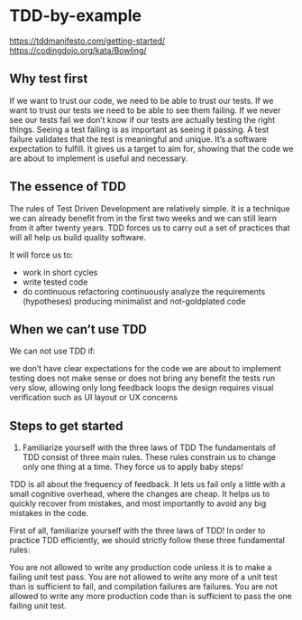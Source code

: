 # TDD-by-example
https://tddmanifesto.com/getting-started/
https://codingdojo.org/kata/Bowling/
## Why test first
If we want to trust our code, we need to be able to trust our tests. If we want to trust our tests we need to be able to see them failing. If we never see our tests fail we don’t know if our tests are actually testing the right things. Seeing a test failing is as important as seeing it passing. A test failure validates that the test is meaningful and unique. It’s a software expectation to fulfill. It gives us a target to aim for, showing that the code we are about to implement is useful and necessary.

## The essence of TDD
The rules of Test Driven Development are relatively simple. It is a technique we can already benefit from in the first two weeks and we can still learn from it after twenty years. TDD forces us to carry out a set of practices that will all help us build quality software.

It will force us to:

- work in short cycles
- write tested code
- do continuous refactoring
continuously analyze the requirements (hypotheses)
producing minimalist and not-goldplated code
## When we can’t use TDD
We can not use TDD if:

we don’t have clear expectations for the code we are about to implement
testing does not make sense or does not bring any benefit
the tests run very slow, allowing only long feedback loops
the design requires visual verification such as UI layout or UX concerns
## Steps to get started
1. Familiarize yourself with the three laws of TDD
The fundamentals of TDD consist of three main rules. These rules constrain us to change only one thing at a time. They force us to apply baby steps!

TDD is all about the frequency of feedback. It lets us fail only a little with a small cognitive overhead, where the changes are cheap. It helps us to quickly recover from mistakes, and most importantly to avoid any big mistakes in the code.

First of all, familiarize yourself with the three laws of TDD! In order to practice TDD efficiently, we should strictly follow these three fundamental rules:

You are not allowed to write any production code unless it is to make a failing unit test pass.
You are not allowed to write any more of a unit test than is sufficient to fail, and compilation failures are failures.
You are not allowed to write any more production code than is sufficient to pass the one failing unit test.
